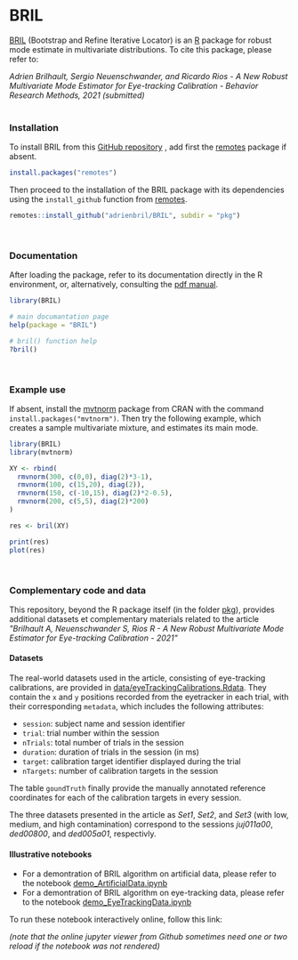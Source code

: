 # BRIL


[BRIL](https://github.com/adrienbril/BRIL) (Bootstrap and Refine Iterative Locator) is an [R](https://www.r-project.org) 
package for robust mode estimate in multivariate distributions. To cite this 
package, please refer to:

*Adrien Brilhault, Sergio Neuenschwander, and Ricardo Rios - A New Robust Multivariate Mode Estimator for Eye-tracking Calibration - Behavior Research Methods, 2021 (submitted)*
<br><br>

### Installation

To install BRIL from this [GitHub repository](https://github.com/adrienbrilhault/BRIL) 
, add first the [remotes](https://github.com/r-lib/remotes) package if absent.

```r
install.packages("remotes")
```

Then proceed to the installation of the BRIL package with its dependencies
using the `install_github` function from 
[remotes](https://github.com/r-lib/remotes).

```r
remotes::install_github("adrienbril/BRIL", subdir = "pkg")
```
<br>

### Documentation

After loading the package, refer to its documentation directly in the R 
environment, or, alternatively, consulting the 
[pdf manual](/pkg/BRIL-manual.pdf). 

```r
library(BRIL)

# main documantation page
help(package = "BRIL")

# bril() function help
?bril()
```
<br>

### Example use

If absent, install the [mvtnorm](https://CRAN.R-project.org/package=mvtnorm) 
package from CRAN with the command `install.packages("mvtnorm")`. Then try the 
following example, which creates a sample multivariate mixture, and estimates 
its main mode.  

```r
library(BRIL)
library(mvtnorm)

XY <- rbind(
  rmvnorm(300, c(0,0), diag(2)*3-1),
  rmvnorm(100, c(15,20), diag(2)),
  rmvnorm(150, c(-10,15), diag(2)*2-0.5),
  rmvnorm(200, c(5,5), diag(2)*200)
)

res <- bril(XY)

print(res)
plot(res)
```
<br>

### Complementary code and data

This repository, beyond the R package itself (in the folder [pkg](/pkg/)), provides 
additional datasets et complementary materials related to the article *"Brilhault A, Neuenschwander S, Rios R - A New Robust Multivariate Mode Estimator for Eye-tracking Calibration - 2021"*

#### Datasets

The real-world datasets used in the article, consisting of eye-tracking 
calibrations, are provided in [data/eyeTrackingCalibrations.Rdata](data/eyeTrackingCalibrations.Rdata).
They contain the `x` and `y` positions recorded from the eyetracker in each trial,
with their corresponding `metadata`, which includes the following attributes:

- `session`: subject name and session identifier
- `trial`: trial number within the session
- `nTrials`: total number of trials in the session
- `duration`: duration of trials in the session (in ms)
- `target`: calibration target identifier displayed during the trial
- `nTargets`: number of calibration targets in the session
 
The table `goundTruth` finally provide the manually annotated reference 
coordinates for each of the calibration targets in every session.

The three datasets presented in the article as *Set1*, *Set2*, and *Set3* (with 
low, medium, and high contamination) correspond to the sessions *juj011a00*, 
*ded00800*, and *ded005a01*, respectivly.

#### Illustrative notebooks

 - For a demontration of BRIL algorithm on artificial data, please refer to the 
notebook [demo_ArtificialData.ipynb](demo_EyeTrackingData.ipynb)
 - For a demontration of BRIL algorithm on eye-tracking data, please refer to the
notebook [demo_EyeTrackingData.ipynb](demo_EyeTrackingData.ipynb)

To run these notebook interactively online, follow this link: 

*(note that the online jupyter viewer from Github sometimes need one or two reload if the notebook was not rendered)*